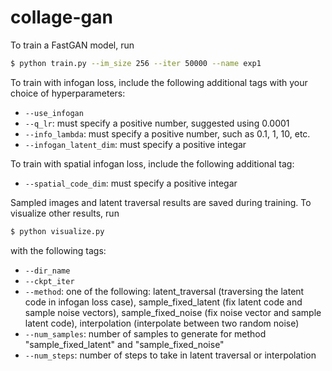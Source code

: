 # collage-gan

To train a FastGAN model, run
```bash
$ python train.py --im_size 256 --iter 50000 --name exp1
```

To train with infogan loss, include the following additional tags with your choice of hyperparameters:
- `--use_infogan`
- `--q_lr`: must specify a positive number, suggested using 0.0001 
- `--info_lambda`: must specify a positive number, such as 0.1, 1, 10, etc. 
- `--infogan_latent_dim`: must specify a positive integar

To train with spatial infogan loss, include the following additional tag:
- `--spatial_code_dim`: must specify a positive integar

Sampled images and latent traversal results are saved during training.
To visualize other results, run 
```bash
$ python visualize.py
```
with the following tags:
- `--dir_name`
- `--ckpt_iter`
- `--method`: one of the following: latent_traversal (traversing the latent code in infogan loss case), sample_fixed_latent (fix latent code and sample noise vectors), sample_fixed_noise (fix noise vector and sample latent code), interpolation (interpolate between two random noise)
- `--num_samples`: number of samples to generate for method "sample_fixed_latent" and "sample_fixed_noise"
- `--num_steps`: number of steps to take in latent traversal or interpolation
